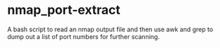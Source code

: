 # nmap_port-extract
A bash script to read an nmap output file and then use awk and grep to dump out a list of port numbers for further scanning.
